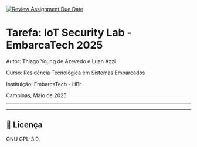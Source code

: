 [![Review Assignment Due Date](https://classroom.github.com/assets/deadline-readme-button-22041afd0340ce965d47ae6ef1cefeee28c7c493a6346c4f15d667ab976d596c.svg)](https://classroom.github.com/a/G8V_0Zaq)

# Tarefa: IoT Security Lab - EmbarcaTech 2025

Autor: Thiago Young de Azevedo e Luan Azzi

Curso: Residência Tecnológica em Sistemas Embarcados

Instituição: EmbarcaTech - HBr

Campinas, Maio de 2025

---

---

## 📜 Licença
GNU GPL-3.0.
